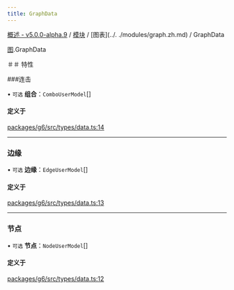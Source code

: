 ```yaml
---
title: GraphData
---
```


[概述 - v5.0.0-alpha.9](../../README.zh.md) / [模块](../../modules.zh.md) / [图表](../. ./modules/graph.zh.md) / GraphData 

 [图](../../modules/graph.zh.md).GraphData 

 ＃＃ 特性 

 ###连击 

 • `可选` **组合**：`ComboUserModel`[] 

 #### 定义于 

 [packages/g6/src/types/data.ts:14](https://github.com/antvis/G6/blob/60905f4c6c/packages/g6/src/types/data.ts#L14) 

 ___ 

 ### 边缘 

 • `可选` **边缘**：`EdgeUserModel`[] 

 #### 定义于 

 [packages/g6/src/types/data.ts:13](https://github.com/antvis/G6/blob/60905f4c6c/packages/g6/src/types/data.ts#L13) 

 ___ 

 ### 节点 

 • `可选` **节点**：`NodeUserModel`[] 

 #### 定义于 

 [packages/g6/src/types/data.ts:12](https://github.com/antvis/G6/blob/60905f4c6c/packages/g6/src/types/data.ts#L12)